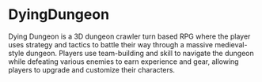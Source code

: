 # DyingDungeon
Dying Dungeon is a 3D dungeon crawler turn based RPG where the player uses strategy and tactics to battle their way through a massive medieval-style dungeon. Players use team-building and skill to navigate the dungeon while defeating various enemies to earn experience and gear, allowing players to upgrade and customize their characters.
